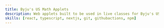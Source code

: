 ```yaml
---
title: Byju's US Math Applets
description: Web applets built to be used in live classes for Byju's US Math curriculum.
skills: [react, typescript, nextjs, git, githubactions, npm]
---
```

